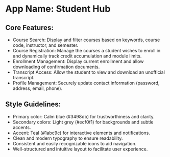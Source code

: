 # **App Name**: Student Hub

## Core Features:

- Course Search: Display and filter courses based on keywords, course code, instructor, and semester.
- Course Registration: Manage the courses a student wishes to enroll in and dynamically track credit accumulation and module limits.
- Enrollment Management: Display current enrollment and allow downloading of confirmation documents.
- Transcript Access: Allow the student to view and download an unofficial transcript.
- Profile Management: Securely update contact information (password, address, email, phone).

## Style Guidelines:

- Primary color: Calm blue (#3498db) for trustworthiness and clarity.
- Secondary colors: Light grey (#ecf0f1) for backgrounds and subtle accents.
- Accent: Teal (#1abc9c) for interactive elements and notifications.
- Clean and modern typography to ensure readability.
- Consistent and easily recognizable icons to aid navigation.
- Well-structured and intuitive layout to facilitate user experience.
